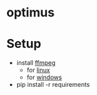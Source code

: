 # optimus



# Setup
* install [ffmpeg](https://ffmpeg.org/download.html)
  * for [linux](https://json2video.com/how-to/ffmpeg-course/install-ffmpeg-linux.html)
  * for [windows](https://blog.csdn.net/csdn_yudong/article/details/129182648)
* pip install -r requirements
